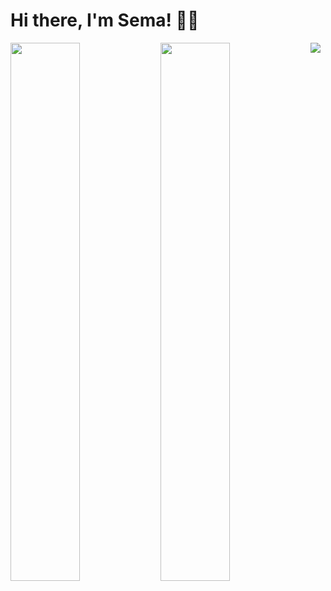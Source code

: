 # Hi there, I'm Sema! 👋🏼

<img align="left" width="47%" src ="https://github-readme-stats.vercel.app/api?username=ulucsema&show_icons=true&theme=radical" />

<img align="left" width="47%" src ="https://github-readme-stats.vercel.app/api/top-langs/?username=ulucsema&layout=compact" />

<img align="left" src = "https://img.shields.io/badge/-Stackoverflow-FE7A16?style=for-the-badge&logo=stack-overflow&logoColor=white" />
